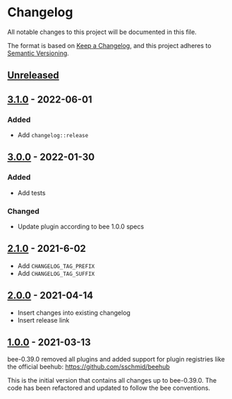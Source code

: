 # Changelog
All notable changes to this project will be documented in this file.

The format is based on [Keep a Changelog](https://keepachangelog.com/en/1.0.0/),
and this project adheres to [Semantic Versioning](https://semver.org/spec/v2.0.0.html).

## [Unreleased]

## [3.1.0] - 2022-06-01
### Added
- Add `changelog::release`

## [3.0.0] - 2022-01-30
### Added
- Add tests

### Changed
- Update plugin according to bee 1.0.0 specs

## [2.1.0] - 2021-6-02
- Add `CHANGELOG_TAG_PREFIX`
- Add `CHANGELOG_TAG_SUFFIX`

## [2.0.0] - 2021-04-14
- Insert changes into existing changelog
- Insert release link

## [1.0.0] - 2021-03-13
bee-0.39.0 removed all plugins and added support for plugin registries
like the official beehub: https://github.com/sschmid/beehub

This is the initial version that contains all changes up to bee-0.39.0.
The code has been refactored and updated to follow the bee conventions.

[Unreleased]: https://github.com/sschmid/bee-changelog/compare/3.1.0...HEAD
[3.1.0]: https://github.com/sschmid/bee-changelog/compare/3.0.0...3.1.0
[3.0.0]: https://github.com/sschmid/bee-changelog/compare/2.1.0...3.0.0
[2.1.0]: https://github.com/sschmid/bee-changelog/compare/2.0.0...2.1.0
[2.0.0]: https://github.com/sschmid/bee-changelog/compare/1.0.0...2.0.0
[1.0.0]: https://github.com/sschmid/bee-changelog/releases/tag/1.0.0
